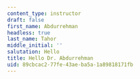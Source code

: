 ```yaml
---
content_type: instructor
draft: false
first_name: Abdurrehman
headless: true
last_name: Tahor
middle_initial: ''
salutation: Hello
title: Hello Dr. Abdurrehman
uid: 89cbcac2-77fe-43ae-ba5a-1a89818171fb
---
```

